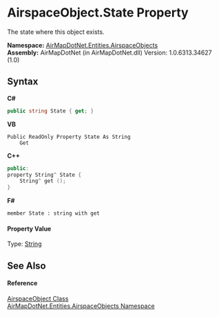 # AirspaceObject.State Property 
 

The state where this object exists.

**Namespace:**&nbsp;<a href="4a77b213-9d2c-92a5-aab7-f2f82873a6fe">AirMapDotNet.Entities.AirspaceObjects</a><br />**Assembly:**&nbsp;AirMapDotNet (in AirMapDotNet.dll) Version: 1.0.6313.34627 (1.0)

## Syntax

**C#**<br />
``` C#
public string State { get; }
```

**VB**<br />
``` VB
Public ReadOnly Property State As String
	Get
```

**C++**<br />
``` C++
public:
property String^ State {
	String^ get ();
}
```

**F#**<br />
``` F#
member State : string with get

```


#### Property Value
Type: <a href="http://msdn2.microsoft.com/en-us/library/s1wwdcbf" target="_blank">String</a>

## See Also


#### Reference
<a href="c77ac3b7-2e5f-3676-6d4b-4fb2c4bc07ce">AirspaceObject Class</a><br /><a href="4a77b213-9d2c-92a5-aab7-f2f82873a6fe">AirMapDotNet.Entities.AirspaceObjects Namespace</a><br />